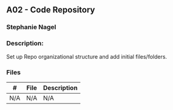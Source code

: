 ## A02 - Code Repository
### Stephanie Nagel
### Description:

Set up Repo organizational structure and add initial files/folders.

### Files

|   #   | File            | Description                                        |
| :---: | --------------- | -------------------------------------------------- |
| N/A | N/A | N/A |
